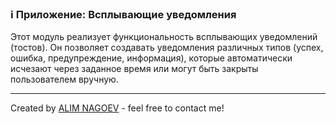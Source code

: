### ℹ️ Приложение: Всплывающие уведомления

Этот модуль реализует функциональность всплывающих уведомлений (тостов).
Он позволяет создавать уведомления различных типов (успех, ошибка, предупреждение, информация),
которые автоматически исчезают через заданное время или могут быть закрыты пользователем вручную.

-----
Created by [ALIM NAGOEV](https://github.com/nagoev-id) - feel free to contact me!

